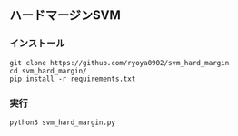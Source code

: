## ハードマージンSVM
### インストール
```
git clone https://github.com/ryoya0902/svm_hard_margin
cd svm_hard_margin/
pip install -r requirements.txt
```
### 実行
```
python3 svm_hard_margin.py
```
